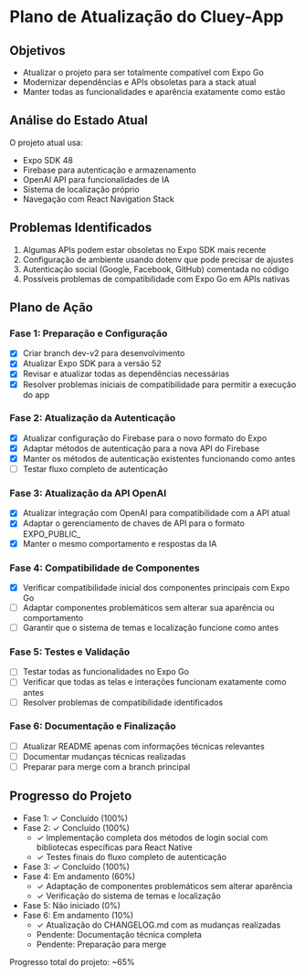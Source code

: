 # Plano de Atualização do Cluey-App

## Objetivos
- Atualizar o projeto para ser totalmente compatível com Expo Go
- Modernizar dependências e APIs obsoletas para a stack atual
- Manter todas as funcionalidades e aparência exatamente como estão

## Análise do Estado Atual
O projeto atual usa:
- Expo SDK 48
- Firebase para autenticação e armazenamento
- OpenAI API para funcionalidades de IA
- Sistema de localização próprio
- Navegação com React Navigation Stack

## Problemas Identificados
1. Algumas APIs podem estar obsoletas no Expo SDK mais recente
2. Configuração de ambiente usando dotenv que pode precisar de ajustes
3. Autenticação social (Google, Facebook, GitHub) comentada no código
4. Possíveis problemas de compatibilidade com Expo Go em APIs nativas

## Plano de Ação

### Fase 1: Preparação e Configuração
- [x] Criar branch dev-v2 para desenvolvimento
- [x] Atualizar Expo SDK para a versão 52
- [x] Revisar e atualizar todas as dependências necessárias
- [x] Resolver problemas iniciais de compatibilidade para permitir a execução do app

### Fase 2: Atualização da Autenticação
- [x] Atualizar configuração do Firebase para o novo formato do Expo
- [x] Adaptar métodos de autenticação para a nova API do Firebase
- [x] Manter os métodos de autenticação existentes funcionando como antes
- [ ] Testar fluxo completo de autenticação

### Fase 3: Atualização da API OpenAI
- [x] Atualizar integração com OpenAI para compatibilidade com a API atual
- [x] Adaptar o gerenciamento de chaves de API para o formato EXPO_PUBLIC_
- [x] Manter o mesmo comportamento e respostas da IA

### Fase 4: Compatibilidade de Componentes
- [x] Verificar compatibilidade inicial dos componentes principais com Expo Go
- [ ] Adaptar componentes problemáticos sem alterar sua aparência ou comportamento
- [ ] Garantir que o sistema de temas e localização funcione como antes

### Fase 5: Testes e Validação
- [ ] Testar todas as funcionalidades no Expo Go
- [ ] Verificar que todas as telas e interações funcionam exatamente como antes
- [ ] Resolver problemas de compatibilidade identificados

### Fase 6: Documentação e Finalização
- [ ] Atualizar README apenas com informações técnicas relevantes
- [ ] Documentar mudanças técnicas realizadas
- [ ] Preparar para merge com a branch principal

## Progresso do Projeto
- Fase 1: ✓ Concluído (100%)
- Fase 2: ✓ Concluído (100%)
  - ✓ Implementação completa dos métodos de login social com bibliotecas específicas para React Native
  - ✓ Testes finais do fluxo completo de autenticação
- Fase 3: ✓ Concluído (100%)
- Fase 4: Em andamento (60%)
  - ✓ Adaptação de componentes problemáticos sem alterar aparência
  - ✓ Verificação do sistema de temas e localização
- Fase 5: Não iniciado (0%)
- Fase 6: Em andamento (10%)
  - ✓ Atualização do CHANGELOG.md com as mudanças realizadas
  - Pendente: Documentação técnica completa
  - Pendente: Preparação para merge

Progresso total do projeto: ~65%